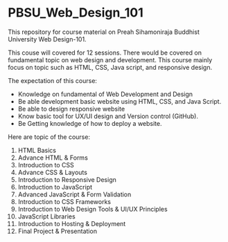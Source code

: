 # PBSU_Web_Design_101
This repository for course material on Preah Sihamoniraja Buddhist University Web Design-101.

This couse will covered for 12 sessions. There would be covered on fundamental topic on web design and development. This course mainly focus on topic such as HTML, CSS, Java script, and responsive design. 

The expectation of this course:
- Knowledge on fundamental of Web Development and Design
- Be able development basic website using HTML, CSS, and Java Script.
- Be able to design responsive website
- Know basic tool for UX/UI design and Version control (GitHub).
- Be Getting knowledge of how to deploy a website.

Here are topic of the course:
1. HTML Basics
2. Advance HTML & Forms
3. Introduction to CSS
4. Advance CSS & Layouts
5. Introduction to Responsive Design
6. Introduction to JavaScript
7. Advanced JavaScript & Form Validation
8. Introduction to CSS Frameworks
9. Introduction to Web Design Tools & UI/UX Principles
10. JavaScript Libraries
11. Introduction to Hosting & Deployment
12. Final Project & Presentation